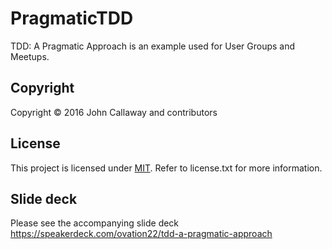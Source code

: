 # PragmaticTDD

TDD: A Pragmatic Approach is an example used for User Groups and Meetups.

## Copyright

Copyright © 2016 John Callaway and contributors

## License

This project is licensed under [MIT](http://www.opensource.org/licenses/mit-license.php "Read more about the MIT license form"). Refer to license.txt for more information.

## Slide deck

Please see the accompanying slide deck https://speakerdeck.com/ovation22/tdd-a-pragmatic-approach
